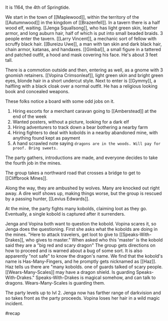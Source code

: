 It is 1164, the 4th of Springtide.

We start in the town of [[Maplewood]], within the territory of the [[Autumnwood]] in the kingdom of [[Brazenfell]]. In a tavern there is a half wood elf, waiting. 
[[Jenga Squallsong]], who has light green skin, leather armor, and long auburn hair, half of which is put into small beaded braids.
3 people enter the tavern. 
[[Larry Vincent]], a mechanic sort of fellow with scruffy black hair.
[[Bureizu Uwe]], a man with tan skin and dark black hair, chain armor, katanas, and handaxes.
[[Gimbal]], a small figure in a tattered and patched outfit, a hood and mask covering his face. He's about 3 feet tall.

There is a commotion outside and then, entering as well, as a gnome with 3 gnomish retainers. 
[[Vopina Crimsonleaf]], light green skin and bright green eyes, blonde hair in a short undercut style.
Next to enter is [[Gymmy]], a halfling with a black cloak over a normal outfit. He has a religious looking book and concealed weapons.

These folks notice a board with some odd jobs on it.
1. Hiring escorts for a merchant caravan going to [[Amberstead]] at the end of the week
2. Wanted posters, without a picture, looking for a dark elf
3. Hiring adventurers to track down a bear bothering a nearby farm
4. Hiring fighters to deal with kobolds in a nearby abandoned mine, with anything found kept as payment
5. A hand scrawled note saying `dragons are in the woods. Will pay for proof. Bring sweets.`

The party gathers, introductions are made, and everyone decides to take the fourth job in the mines.

The group takes a northward road that crosses a bridge to get to [[Cliffbrook Mines]].

Along the way, they are ambushed by wolves. Many are knocked out right away. A dire wolf shows up, making things worse, but the group is rescued by a passing hunter, [[Levius Edwards]].

At the mine, the party fights many kobolds, claiming loot as they go. Eventually, a single kobold is captured after it surrenders.

Jenga and Vopina both want to question the kobold. Vopina scares it, so Jenga does the questioning. First she asks what the kobolds are doing in the mines.
"Here to attack travelers, get loot to give to [[Speaks-With-Drakes]], who gives to master."
When asked who this 'master' is the kobold said they are a "big red and scary dragon"
The group gets directions on how to proceed and is warned about a bug of some sort. It is also apparently "not safe" to know the dragon's name.
We find that the kobold's name is Has-Many-Fingers, and he promptly gets nicknamed as [[Haz]].
Haz tells us there are "many kobolds. one of guards talked of scary people. [[Wears-Many-Scales]] may have a dragon shield. Is guarding Speaks-With-Drakes."
Speaks-With-Drakes is magical somehow, and can talk to dragons. Wears-Many-Scales is guarding them.

The party levels up to lvl 2. Jenga now has farther range of darkvision and so takes front as the party proceeds. Vopina loses her hair in a wild magic incident.

#recap
